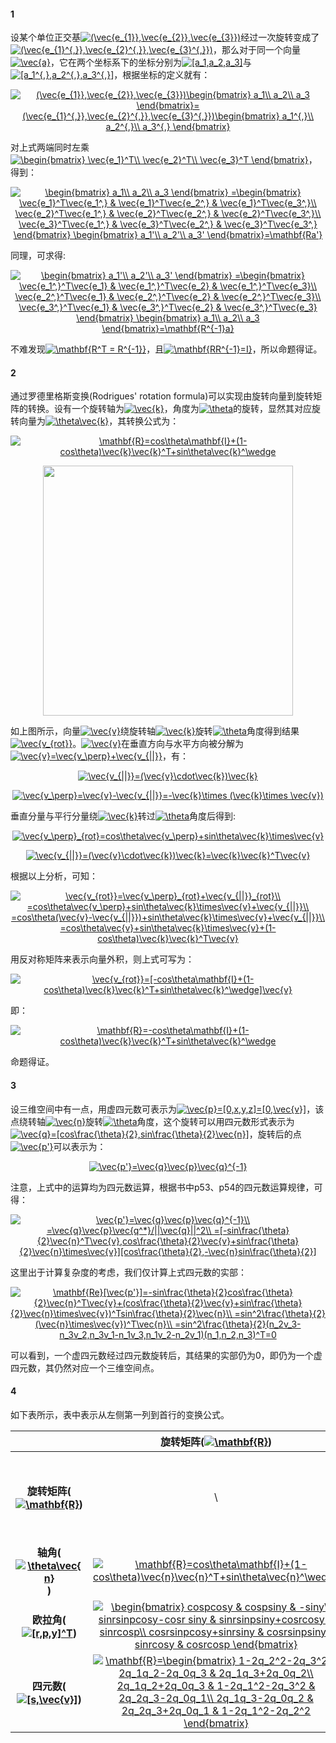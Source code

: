 #### 1
设某个单位正交基<a href="https://www.codecogs.com/eqnedit.php?latex=(\vec{e_{1}},\vec{e_{2}},\vec{e_{3}})" target="_blank"><img src="https://latex.codecogs.com/gif.latex?(\vec{e_{1}},\vec{e_{2}},\vec{e_{3}})" title="(\vec{e_{1}},\vec{e_{2}},\vec{e_{3}})" /></a>经过一次旋转变成了<a href="https://www.codecogs.com/eqnedit.php?latex=(\vec{e_{1}^{,}},\vec{e_{2}^{,}},\vec{e_{3}^{,}})" target="_blank"><img src="https://latex.codecogs.com/gif.latex?(\vec{e_{1}^{,}},\vec{e_{2}^{,}},\vec{e_{3}^{,}})" title="(\vec{e_{1}^{,}},\vec{e_{2}^{,}},\vec{e_{3}^{,}})" /></a>，那么对于同一个向量<a href="https://www.codecogs.com/eqnedit.php?latex=\vec{a}" target="_blank"><img src="https://latex.codecogs.com/gif.latex?\vec{a}" title="\vec{a}" /></a>，它在两个坐标系下的坐标分别为<a href="https://www.codecogs.com/eqnedit.php?latex=[a_1,a_2,a_3]" target="_blank"><img src="https://latex.codecogs.com/gif.latex?[a_1,a_2,a_3]" title="[a_1,a_2,a_3]" /></a>与<a href="https://www.codecogs.com/eqnedit.php?latex=[a_1^{,},a_2^{,},a_3^{,}]" target="_blank"><img src="https://latex.codecogs.com/gif.latex?[a_1^{,},a_2^{,},a_3^{,}]" title="[a_1^{,},a_2^{,},a_3^{,}]" /></a>，根据坐标的定义就有：

<p align="center">
<a href="https://www.codecogs.com/eqnedit.php?latex=(\vec{e_{1}},\vec{e_{2}},\vec{e_{3}})\begin{bmatrix}&space;a_1\\&space;a_2\\&space;a_3&space;\end{bmatrix}=(\vec{e_{1}^{,}},\vec{e_{2}^{,}},\vec{e_{3}^{,}})\begin{bmatrix}&space;a_1^{,}\\&space;a_2^{,}\\&space;a_3^{,}&space;\end{bmatrix}" target="_blank"><img src="https://latex.codecogs.com/gif.latex?(\vec{e_{1}},\vec{e_{2}},\vec{e_{3}})\begin{bmatrix}&space;a_1\\&space;a_2\\&space;a_3&space;\end{bmatrix}=(\vec{e_{1}^{,}},\vec{e_{2}^{,}},\vec{e_{3}^{,}})\begin{bmatrix}&space;a_1^{,}\\&space;a_2^{,}\\&space;a_3^{,}&space;\end{bmatrix}" title="(\vec{e_{1}},\vec{e_{2}},\vec{e_{3}})\begin{bmatrix} a_1\\ a_2\\ a_3 \end{bmatrix}=(\vec{e_{1}^{,}},\vec{e_{2}^{,}},\vec{e_{3}^{,}})\begin{bmatrix} a_1^{,}\\ a_2^{,}\\ a_3^{,} \end{bmatrix}" /></a>
</p>  

对上式两端同时左乘<a href="https://www.codecogs.com/eqnedit.php?latex=\begin{bmatrix}&space;\vec{e_1}^T\\&space;\vec{e_2}^T\\&space;\vec{e_3}^T&space;\end{bmatrix}" target="_blank"><img src="https://latex.codecogs.com/gif.latex?\begin{bmatrix}&space;\vec{e_1}^T\\&space;\vec{e_2}^T\\&space;\vec{e_3}^T&space;\end{bmatrix}" title="\begin{bmatrix} \vec{e_1}^T\\ \vec{e_2}^T\\ \vec{e_3}^T \end{bmatrix}" /></a>，得到：

<p align="center">
<a href="https://www.codecogs.com/eqnedit.php?latex=\begin{bmatrix}&space;a_1\\&space;a_2\\&space;a_3&space;\end{bmatrix}&space;=\begin{bmatrix}&space;\vec{e_1}^T\vec{e_1^,}&space;&&space;\vec{e_1}^T\vec{e_2^,}&space;&&space;\vec{e_1}^T\vec{e_3^,}\\&space;\vec{e_2}^T\vec{e_1^,}&space;&&space;\vec{e_2}^T\vec{e_2^,}&space;&&space;\vec{e_2}^T\vec{e_3^,}\\&space;\vec{e_3}^T\vec{e_1^,}&space;&&space;\vec{e_3}^T\vec{e_2^,}&space;&&space;\vec{e_3}^T\vec{e_3^,}&space;\end{bmatrix}&space;\begin{bmatrix}&space;a_1'\\&space;a_2'\\&space;a_3'&space;\end{bmatrix}=\mathbf{Ra'}" target="_blank"><img src="https://latex.codecogs.com/gif.latex?\begin{bmatrix}&space;a_1\\&space;a_2\\&space;a_3&space;\end{bmatrix}&space;=\begin{bmatrix}&space;\vec{e_1}^T\vec{e_1^,}&space;&&space;\vec{e_1}^T\vec{e_2^,}&space;&&space;\vec{e_1}^T\vec{e_3^,}\\&space;\vec{e_2}^T\vec{e_1^,}&space;&&space;\vec{e_2}^T\vec{e_2^,}&space;&&space;\vec{e_2}^T\vec{e_3^,}\\&space;\vec{e_3}^T\vec{e_1^,}&space;&&space;\vec{e_3}^T\vec{e_2^,}&space;&&space;\vec{e_3}^T\vec{e_3^,}&space;\end{bmatrix}&space;\begin{bmatrix}&space;a_1'\\&space;a_2'\\&space;a_3'&space;\end{bmatrix}=\mathbf{Ra'}" title="\begin{bmatrix} a_1\\ a_2\\ a_3 \end{bmatrix} =\begin{bmatrix} \vec{e_1}^T\vec{e_1^,} & \vec{e_1}^T\vec{e_2^,} & \vec{e_1}^T\vec{e_3^,}\\ \vec{e_2}^T\vec{e_1^,} & \vec{e_2}^T\vec{e_2^,} & \vec{e_2}^T\vec{e_3^,}\\ \vec{e_3}^T\vec{e_1^,} & \vec{e_3}^T\vec{e_2^,} & \vec{e_3}^T\vec{e_3^,} \end{bmatrix} \begin{bmatrix} a_1'\\ a_2'\\ a_3' \end{bmatrix}=\mathbf{Ra'}" /></a></p>  

同理，可求得:
<p align="center">
<a href="https://www.codecogs.com/eqnedit.php?latex=\begin{bmatrix}&space;a_1'\\&space;a_2'\\&space;a_3'&space;\end{bmatrix}&space;=\begin{bmatrix}&space;\vec{e_1^,}^T\vec{e_1}&space;&&space;\vec{e_1^,}^T\vec{e_2}&space;&&space;\vec{e_1^,}^T\vec{e_3}\\&space;\vec{e_2^,}^T\vec{e_1}&space;&&space;\vec{e_2^,}^T\vec{e_2}&space;&&space;\vec{e_2^,}^T\vec{e_3}\\&space;\vec{e_3^,}^T\vec{e_1}&space;&&space;\vec{e_3^,}^T\vec{e_2}&space;&&space;\vec{e_3^,}^T\vec{e_3}&space;\end{bmatrix}&space;\begin{bmatrix}&space;a_1\\&space;a_2\\&space;a_3&space;\end{bmatrix}=\mathbf{R^{-1}a}" target="_blank"><img src="https://latex.codecogs.com/gif.latex?\begin{bmatrix}&space;a_1'\\&space;a_2'\\&space;a_3'&space;\end{bmatrix}&space;=\begin{bmatrix}&space;\vec{e_1^,}^T\vec{e_1}&space;&&space;\vec{e_1^,}^T\vec{e_2}&space;&&space;\vec{e_1^,}^T\vec{e_3}\\&space;\vec{e_2^,}^T\vec{e_1}&space;&&space;\vec{e_2^,}^T\vec{e_2}&space;&&space;\vec{e_2^,}^T\vec{e_3}\\&space;\vec{e_3^,}^T\vec{e_1}&space;&&space;\vec{e_3^,}^T\vec{e_2}&space;&&space;\vec{e_3^,}^T\vec{e_3}&space;\end{bmatrix}&space;\begin{bmatrix}&space;a_1\\&space;a_2\\&space;a_3&space;\end{bmatrix}=\mathbf{R^{-1}a}" title="\begin{bmatrix} a_1'\\ a_2'\\ a_3' \end{bmatrix} =\begin{bmatrix} \vec{e_1^,}^T\vec{e_1} & \vec{e_1^,}^T\vec{e_2} & \vec{e_1^,}^T\vec{e_3}\\ \vec{e_2^,}^T\vec{e_1} & \vec{e_2^,}^T\vec{e_2} & \vec{e_2^,}^T\vec{e_3}\\ \vec{e_3^,}^T\vec{e_1} & \vec{e_3^,}^T\vec{e_2} & \vec{e_3^,}^T\vec{e_3} \end{bmatrix} \begin{bmatrix} a_1\\ a_2\\ a_3 \end{bmatrix}=\mathbf{R^{-1}a}" /></a></p> 
不难发现<a href="https://www.codecogs.com/eqnedit.php?latex=\mathbf{R^T&space;=&space;R^{-1}}" target="_blank"><img src="https://latex.codecogs.com/gif.latex?\mathbf{R^T&space;=&space;R^{-1}}" title="\mathbf{R^T = R^{-1}}" /></a>，且<a href="https://www.codecogs.com/eqnedit.php?latex=\mathbf{RR^{-1}=I}" target="_blank"><img src="https://latex.codecogs.com/gif.latex?\mathbf{RR^{-1}=I}" title="\mathbf{RR^{-1}=I}" /></a>，所以命题得证。

#### 2
通过罗德里格斯变换(Rodrigues' rotation formula)可以实现由旋转向量到旋转矩阵的转换。设有一个旋转轴为<a href="https://www.codecogs.com/eqnedit.php?latex=\vec{k}" target="_blank"><img src="https://latex.codecogs.com/gif.latex?\vec{k}" title="\vec{k}" /></a>，角度为<a href="https://www.codecogs.com/eqnedit.php?latex=\theta" target="_blank"><img src="https://latex.codecogs.com/gif.latex?\theta" title="\theta" /></a>的旋转，显然其对应旋转向量为<a href="https://www.codecogs.com/eqnedit.php?latex=\theta\vec{k}" target="_blank"><img src="https://latex.codecogs.com/gif.latex?\theta\vec{k}" title="\theta\vec{k}" /></a>，其转换公式为：
<p align="center">
<a href="https://www.codecogs.com/eqnedit.php?latex=\mathbf{R}=cos\theta\mathbf{I}&plus;(1-cos\theta)\vec{k}\vec{k}^T&plus;sin\theta\vec{k}^\wedge" target="_blank"><img src="https://latex.codecogs.com/gif.latex?\mathbf{R}=cos\theta\mathbf{I}&plus;(1-cos\theta)\vec{k}\vec{k}^T&plus;sin\theta\vec{k}^\wedge" title="\mathbf{R}=cos\theta\mathbf{I}+(1-cos\theta)\vec{k}\vec{k}^T+sin\theta\vec{k}^\wedge" /></a></p> 

<div align=center><img width="400" height="400" src="https://upload.wikimedia.org/wikipedia/commons/thumb/a/a7/Rodrigues-formula.svg/300px-Rodrigues-formula.svg.png"/></div>

如上图所示，向量<a href="https://www.codecogs.com/eqnedit.php?latex=\vec{v}" target="_blank"><img src="https://latex.codecogs.com/gif.latex?\vec{v}" title="\vec{v}" /></a>绕旋转轴<a href="https://www.codecogs.com/eqnedit.php?latex=\vec{k}" target="_blank"><img src="https://latex.codecogs.com/gif.latex?\vec{k}" title="\vec{k}" /></a>旋转<a href="https://www.codecogs.com/eqnedit.php?latex=\theta" target="_blank"><img src="https://latex.codecogs.com/gif.latex?\theta" title="\theta" /></a>角度得到结果<a href="https://www.codecogs.com/eqnedit.php?latex=\vec{v_{rot}}" target="_blank"><img src="https://latex.codecogs.com/gif.latex?\vec{v_{rot}}" title="\vec{v_{rot}}" /></a>。<a href="https://www.codecogs.com/eqnedit.php?latex=\vec{v}" target="_blank"><img src="https://latex.codecogs.com/gif.latex?\vec{v}" title="\vec{v}" /></a>在垂直方向与水平方向被分解为<a href="https://www.codecogs.com/eqnedit.php?latex=\vec{v}=\vec{v_\perp}&plus;\vec{v_{||}}" target="_blank"><img src="https://latex.codecogs.com/gif.latex?\vec{v}=\vec{v_\perp}&plus;\vec{v_{||}}" title="\vec{v}=\vec{v_\perp}+\vec{v_{||}}" /></a>，有：

<p align="center">
<a href="https://www.codecogs.com/eqnedit.php?latex=\vec{v_{||}}=(\vec{v}\cdot\vec{k})\vec{k}" target="_blank"><img src="https://latex.codecogs.com/gif.latex?\vec{v_{||}}=(\vec{v}\cdot\vec{k})\vec{k}" title="\vec{v_{||}}=(\vec{v}\cdot\vec{k})\vec{k}" /></a></p> 

<p align="center">
<a href="https://www.codecogs.com/eqnedit.php?latex=\vec{v_\perp}=\vec{v}-\vec{v_{||}}=-\vec{k}\times&space;(\vec{k}\times&space;\vec{v})" target="_blank"><img src="https://latex.codecogs.com/gif.latex?\vec{v_\perp}=\vec{v}-\vec{v_{||}}=-\vec{k}\times&space;(\vec{k}\times&space;\vec{v})" title="\vec{v_\perp}=\vec{v}-\vec{v_{||}}=-\vec{k}\times (\vec{k}\times \vec{v})" /></a></p> 

垂直分量与平行分量绕<a href="https://www.codecogs.com/eqnedit.php?latex=\vec{k}" target="_blank"><img src="https://latex.codecogs.com/gif.latex?\vec{k}" title="\vec{k}" /></a>转过<a href="https://www.codecogs.com/eqnedit.php?latex=\theta" target="_blank"><img src="https://latex.codecogs.com/gif.latex?\theta" title="\theta" /></a>角度后得到:  

<p align="center">
<a href="https://www.codecogs.com/eqnedit.php?latex=\vec{v_\perp}_{rot}=cos\theta\vec{v_\perp}&plus;sin\theta\vec{k}\times\vec{v}" target="_blank"><img src="https://latex.codecogs.com/gif.latex?\vec{v_\perp}_{rot}=cos\theta\vec{v_\perp}&plus;sin\theta\vec{k}\times\vec{v}" title="\vec{v_\perp}_{rot}=cos\theta\vec{v_\perp}+sin\theta\vec{k}\times\vec{v}" /></a></p> 

<p align="center">
<a href="https://www.codecogs.com/eqnedit.php?latex=\vec{v_{||}}=(\vec{v}\cdot\vec{k})\vec{k}=\vec{k}\vec{k}^T\vec{v}" target="_blank"><img src="https://latex.codecogs.com/gif.latex?\vec{v_{||}}=(\vec{v}\cdot\vec{k})\vec{k}=\vec{k}\vec{k}^T\vec{v}" title="\vec{v_{||}}=(\vec{v}\cdot\vec{k})\vec{k}=\vec{k}\vec{k}^T\vec{v}" /></a></p> 

根据以上分析，可知：

<p align="center">
<a href="https://www.codecogs.com/eqnedit.php?latex=\vec{v_{rot}}=\vec{v_\perp}_{rot}&plus;\vec{v_{||}}_{rot}\\&space;=cos\theta\vec{v_\perp}&plus;sin\theta\vec{k}\times\vec{v}&plus;\vec{v_{||}}\\&space;=cos\theta(\vec{v}-\vec{v_{||}})&plus;sin\theta\vec{k}\times\vec{v}&plus;\vec{v_{||}}\\&space;=cos\theta\vec{v}&plus;sin\theta\vec{k}\times\vec{v}&plus;(1-cos\theta)\vec{k}\vec{k}^T\vec{v}" target="_blank"><img src="https://latex.codecogs.com/gif.latex?\vec{v_{rot}}=\vec{v_\perp}_{rot}&plus;\vec{v_{||}}_{rot}\\&space;=cos\theta\vec{v_\perp}&plus;sin\theta\vec{k}\times\vec{v}&plus;\vec{v_{||}}\\&space;=cos\theta(\vec{v}-\vec{v_{||}})&plus;sin\theta\vec{k}\times\vec{v}&plus;\vec{v_{||}}\\&space;=cos\theta\vec{v}&plus;sin\theta\vec{k}\times\vec{v}&plus;(1-cos\theta)\vec{k}\vec{k}^T\vec{v}" title="\vec{v_{rot}}=\vec{v_\perp}_{rot}+\vec{v_{||}}_{rot}\\ =cos\theta\vec{v_\perp}+sin\theta\vec{k}\times\vec{v}+\vec{v_{||}}\\ =cos\theta(\vec{v}-\vec{v_{||}})+sin\theta\vec{k}\times\vec{v}+\vec{v_{||}}\\ =cos\theta\vec{v}+sin\theta\vec{k}\times\vec{v}+(1-cos\theta)\vec{k}\vec{k}^T\vec{v}" /></a></p> 

用反对称矩阵来表示向量外积，则上式可写为：

<p align="center">
<a href="https://www.codecogs.com/eqnedit.php?latex=\vec{v_{rot}}=[-cos\theta\mathbf{I}&plus;(1-cos\theta)\vec{k}\vec{k}^T&plus;sin\theta\vec{k}^\wedge]\vec{v}" target="_blank"><img src="https://latex.codecogs.com/gif.latex?\vec{v_{rot}}=[-cos\theta\mathbf{I}&plus;(1-cos\theta)\vec{k}\vec{k}^T&plus;sin\theta\vec{k}^\wedge]\vec{v}" title="\vec{v_{rot}}=[-cos\theta\mathbf{I}+(1-cos\theta)\vec{k}\vec{k}^T+sin\theta\vec{k}^\wedge]\vec{v}" /></a></p> 

即：

<p align="center">
<a href="https://www.codecogs.com/eqnedit.php?latex=\mathbf{R}=-cos\theta\mathbf{I}&plus;(1-cos\theta)\vec{k}\vec{k}^T&plus;sin\theta\vec{k}^\wedge" target="_blank"><img src="https://latex.codecogs.com/gif.latex?\mathbf{R}=-cos\theta\mathbf{I}&plus;(1-cos\theta)\vec{k}\vec{k}^T&plus;sin\theta\vec{k}^\wedge" title="\mathbf{R}=-cos\theta\mathbf{I}+(1-cos\theta)\vec{k}\vec{k}^T+sin\theta\vec{k}^\wedge" /></a></p> 
命题得证。

#### 3
设三维空间中有一点，用虚四元数可表示为<a href="https://www.codecogs.com/eqnedit.php?latex=\vec{p}=[0,x,y,z]=[0,\vec{v}]" target="_blank"><img src="https://latex.codecogs.com/gif.latex?\vec{p}=[0,x,y,z]=[0,\vec{v}]" title="\vec{p}=[0,x,y,z]=[0,\vec{v}]" /></a>，该点绕转轴<a href="https://www.codecogs.com/eqnedit.php?latex=\vec{n}" target="_blank"><img src="https://latex.codecogs.com/gif.latex?\vec{n}" title="\vec{n}" /></a>旋转<a href="https://www.codecogs.com/eqnedit.php?latex=\theta" target="_blank"><img src="https://latex.codecogs.com/gif.latex?\theta" title="\theta" /></a>角度，这个旋转可以用四元数形式表示为<a href="https://www.codecogs.com/eqnedit.php?latex=\vec{q}=[cos\frac{\theta}{2},sin\frac{\theta}{2}\vec{n}]" target="_blank"><img src="https://latex.codecogs.com/gif.latex?\vec{q}=[cos\frac{\theta}{2},sin\frac{\theta}{2}\vec{n}]" title="\vec{q}=[cos\frac{\theta}{2},sin\frac{\theta}{2}\vec{n}]" /></a>，旋转后的点<a href="https://www.codecogs.com/eqnedit.php?latex=\vec{p'}" target="_blank"><img src="https://latex.codecogs.com/gif.latex?\vec{p'}" title="\vec{p'}" /></a>可以表示为：


<p align="center">
<a href="https://www.codecogs.com/eqnedit.php?latex=\vec{p'}=\vec{q}\vec{p}\vec{q}^{-1}" target="_blank"><img src="https://latex.codecogs.com/gif.latex?\vec{p'}=\vec{q}\vec{p}\vec{q}^{-1}" title="\vec{p'}=\vec{q}\vec{p}\vec{q}^{-1}" /></a></p> 

注意，上式中的运算均为四元数运算，根据书中p53、p54的四元数运算规律，可得：

<p align="center">
<a href="https://www.codecogs.com/eqnedit.php?latex=\vec{p'}=\vec{q}\vec{p}\vec{q}^{-1}\\&space;=\vec{q}\vec{p}\vec{q^*}/||\vec{q}||^2\\&space;=[-sin\frac{\theta}{2}\vec{n}^T\vec{v},cos\frac{\theta}{2}\vec{v}&plus;sin\frac{\theta}{2}\vec{n}\times\vec{v}][cos\frac{\theta}{2},-\vec{n}sin\frac{\theta}{2}]" target="_blank"><img src="https://latex.codecogs.com/gif.latex?\vec{p'}=\vec{q}\vec{p}\vec{q}^{-1}\\&space;=\vec{q}\vec{p}\vec{q^*}/||\vec{q}||^2\\&space;=[-sin\frac{\theta}{2}\vec{n}^T\vec{v},cos\frac{\theta}{2}\vec{v}&plus;sin\frac{\theta}{2}\vec{n}\times\vec{v}][cos\frac{\theta}{2},-\vec{n}sin\frac{\theta}{2}]" title="\vec{p'}=\vec{q}\vec{p}\vec{q}^{-1}\\ =\vec{q}\vec{p}\vec{q^*}/||\vec{q}||^2\\ =[-sin\frac{\theta}{2}\vec{n}^T\vec{v},cos\frac{\theta}{2}\vec{v}+sin\frac{\theta}{2}\vec{n}\times\vec{v}][cos\frac{\theta}{2},-\vec{n}sin\frac{\theta}{2}]" /></a></p> 

这里出于计算复杂度的考虑，我们仅计算上式四元数的实部：

<p align="center">
<a href="https://www.codecogs.com/eqnedit.php?latex=\mathbf{Re}[\vec{p'}]=-sin\frac{\theta}{2}cos\frac{\theta}{2}\vec{n}^T\vec{v}&plus;(cos\frac{\theta}{2}\vec{v}&plus;sin\frac{\theta}{2}\vec{n}\times\vec{v})^Tsin\frac{\theta}{2}\vec{n}\\&space;=sin^2\frac{\theta}{2}(\vec{n}\times\vec{v})^T\vec{n}\\&space;=sin^2\frac{\theta}{2}(n_2v_3-n_3v_2,n_3v_1-n_1v_3,n_1v_2-n_2v_1)(n_1,n_2,n_3)^T=0" target="_blank"><img src="https://latex.codecogs.com/gif.latex?\mathbf{Re}[\vec{p'}]=-sin\frac{\theta}{2}cos\frac{\theta}{2}\vec{n}^T\vec{v}&plus;(cos\frac{\theta}{2}\vec{v}&plus;sin\frac{\theta}{2}\vec{n}\times\vec{v})^Tsin\frac{\theta}{2}\vec{n}\\&space;=sin^2\frac{\theta}{2}(\vec{n}\times\vec{v})^T\vec{n}\\&space;=sin^2\frac{\theta}{2}(n_2v_3-n_3v_2,n_3v_1-n_1v_3,n_1v_2-n_2v_1)(n_1,n_2,n_3)^T=0" title="\mathbf{Re}[\vec{p'}]=-sin\frac{\theta}{2}cos\frac{\theta}{2}\vec{n}^T\vec{v}+(cos\frac{\theta}{2}\vec{v}+sin\frac{\theta}{2}\vec{n}\times\vec{v})^Tsin\frac{\theta}{2}\vec{n}\\ =sin^2\frac{\theta}{2}(\vec{n}\times\vec{v})^T\vec{n}\\ =sin^2\frac{\theta}{2}(n_2v_3-n_3v_2,n_3v_1-n_1v_3,n_1v_2-n_2v_1)(n_1,n_2,n_3)^T=0" /></a></p> 

可以看到，一个虚四元数经过四元数旋转后，其结果的实部仍为0，即仍为一个虚四元数，其仍然对应一个三维空间点。

#### 4

如下表所示，表中表示从左侧第一列到首行的变换公式。

|              | 旋转矩阵(<a href="https://www.codecogs.com/eqnedit.php?latex=\mathbf{R}" target="_blank"><img src="https://latex.codecogs.com/gif.latex?\mathbf{R}" title="\mathbf{R}" /></a>) | 轴角(<a href="https://www.codecogs.com/eqnedit.php?latex=\theta\vec{n}" target="_blank"><img src="https://latex.codecogs.com/gif.latex?\theta\vec{n}" title="\theta\vec{n}" /></a>) | 欧拉角(<a href="https://www.codecogs.com/eqnedit.php?latex=[r,p,y]^T" target="_blank"><img src="https://latex.codecogs.com/gif.latex?[r,p,y]^T" title="[r,p,y]^T" /></a>) | 四元数(<a href="https://www.codecogs.com/eqnedit.php?latex=[s,\vec{v}]" target="_blank"><img src="https://latex.codecogs.com/gif.latex?[s,\vec{v}]" title="[s,\vec{v}]" /></a>) |
|:------------:|:-------:|:---:|:-----:|:------:|
| __旋转矩阵(<a href="https://www.codecogs.com/eqnedit.php?latex=\mathbf{R}" target="_blank"><img src="https://latex.codecogs.com/gif.latex?\mathbf{R}" title="\mathbf{R}" /></a>)__ | \ | <a href="https://www.codecogs.com/eqnedit.php?latex=\theta=arccos(\frac{tr(\mathbf{R})-1}{2})" target="_blank"><img src="https://latex.codecogs.com/gif.latex?\theta=arccos(\frac{tr(\mathbf{R})-1}{2})" title="\theta=arccos(\frac{tr(\mathbf{R})-1}{2})" /></a> <br> <a href="https://www.codecogs.com/eqnedit.php?latex=\vec{n}" target="_blank"><img src="https://latex.codecogs.com/gif.latex?\vec{n}" title="\vec{n}" /></a>为矩阵<a href="https://www.codecogs.com/eqnedit.php?latex=\mathbf{R}" target="_blank"><img src="https://latex.codecogs.com/gif.latex?\mathbf{R}" title="\mathbf{R}" /></a>特征值1对应的特征向量 | <a href="https://www.codecogs.com/eqnedit.php?latex=r=arcsin\frac{R_{23}}{cosp}\\&space;p=-arcsinR_{13}\\&space;y=arctan\frac{R_{12}}{R_{11}}" target="_blank"><img src="https://latex.codecogs.com/gif.latex?r=arcsin\frac{R_{23}}{cosp}\\&space;p=-arcsinR_{13}\\&space;y=arctan\frac{R_{12}}{R_{11}}" title="r=arcsin\frac{R_{23}}{cosp}\\ p=-arcsinR_{13}\\ y=arctan\frac{R_{12}}{R_{11}}" /></a> | <a href="https://www.codecogs.com/eqnedit.php?latex=q_0=\frac{\sqrt{tr(R)&plus;1}}{2}\\&space;q_1=\frac{R_{23}-R_{32}}{4q_0}\\&space;q_1=\frac{R_{31}-R_{13}}{4q_0}\\&space;q_1=\frac{R_{12}-R_{21}}{4q_0}" target="_blank"><img src="https://latex.codecogs.com/gif.latex?q_0=\frac{\sqrt{tr(R)&plus;1}}{2}\\&space;q_1=\frac{R_{23}-R_{32}}{4q_0}\\&space;q_1=\frac{R_{31}-R_{13}}{4q_0}\\&space;q_1=\frac{R_{12}-R_{21}}{4q_0}" title="q_0=\frac{\sqrt{tr(R)+1}}{2}\\ q_1=\frac{R_{23}-R_{32}}{4q_0}\\ q_1=\frac{R_{31}-R_{13}}{4q_0}\\ q_1=\frac{R_{12}-R_{21}}{4q_0}" /></a> |
| __轴角(<a href="https://www.codecogs.com/eqnedit.php?latex=\theta\vec{n}" target="_blank"><img src="https://latex.codecogs.com/gif.latex?\theta\vec{n}" title="\theta\vec{n}" /></a>)__ | <a href="https://www.codecogs.com/eqnedit.php?latex=\mathbf{R}=cos\theta\mathbf{I}&plus;(1-cos\theta)\vec{n}\vec{n}^T&plus;sin\theta\vec{n}^\wedge" target="_blank"><img src="https://latex.codecogs.com/gif.latex?\mathbf{R}=cos\theta\mathbf{I}&plus;(1-cos\theta)\vec{n}\vec{n}^T&plus;sin\theta\vec{n}^\wedge" title="\mathbf{R}=cos\theta\mathbf{I}+(1-cos\theta)\vec{n}\vec{n}^T+sin\theta\vec{n}^\wedge" /></a> |  \   |       | <a href="https://www.codecogs.com/eqnedit.php?latex=\vec{q}=[cos\frac{\theta}{2},\vec{n}sin\frac{\theta}{2}]" target="_blank"><img src="https://latex.codecogs.com/gif.latex?\vec{q}=[cos\frac{\theta}{2},\vec{n}sin\frac{\theta}{2}]" title="\vec{q}=[cos\frac{\theta}{2},\vec{n}sin\frac{\theta}{2}]" /></a> |   
| __欧拉角(<a href="https://www.codecogs.com/eqnedit.php?latex=[r,p,y]^T" target="_blank"><img src="https://latex.codecogs.com/gif.latex?[r,p,y]^T" title="[r,p,y]^T" /></a>)__   | <a href="https://www.codecogs.com/eqnedit.php?latex=\begin{bmatrix}&space;cospcosy&space;&&space;cospsiny&space;&&space;-siny\\&space;sinrsinpcosy-cosr&space;siny&space;&&space;sinrsinpsiny&plus;cosrcosy&space;&&space;sinrcosp\\&space;cosrsinpcosy&plus;sinrsiny&space;&&space;cosrsinpsiny-sinrcosy&space;&&space;cosrcosp&space;\end{bmatrix}" target="_blank"><img src="https://latex.codecogs.com/gif.latex?\begin{bmatrix}&space;cospcosy&space;&&space;cospsiny&space;&&space;-siny\\&space;sinrsinpcosy-cosr&space;siny&space;&&space;sinrsinpsiny&plus;cosrcosy&space;&&space;sinrcosp\\&space;cosrsinpcosy&plus;sinrsiny&space;&&space;cosrsinpsiny-sinrcosy&space;&&space;cosrcosp&space;\end{bmatrix}" title="\begin{bmatrix} cospcosy & cospsiny & -siny\\ sinrsinpcosy-cosr siny & sinrsinpsiny+cosrcosy & sinrcosp\\ cosrsinpcosy+sinrsiny & cosrsinpsiny-sinrcosy & cosrcosp \end{bmatrix}" /></a> |     |    \   |        |
| __四元数(<a href="https://www.codecogs.com/eqnedit.php?latex=[s,\vec{v}]" target="_blank"><img src="https://latex.codecogs.com/gif.latex?[s,\vec{v}]" title="[s,\vec{v}]" /></a>)__   | <a href="https://www.codecogs.com/eqnedit.php?latex=\mathbf{R}=\begin{bmatrix}&space;1-2q_2^2-2q_3^2&space;&&space;2q_1q_2-2q_0q_3&space;&&space;2q_1q_3&plus;2q_0q_2\\&space;2q_1q_2&plus;2q_0q_3&space;&&space;1-2q_1^2-2q_3^2&space;&&space;2q_2q_3-2q_0q_1\\&space;2q_1q_3-2q_0q_2&space;&&space;2q_2q_3&plus;2q_0q_1&space;&&space;1-2q_1^2-2q_2^2&space;\end{bmatrix}" target="_blank"><img src="https://latex.codecogs.com/gif.latex?\mathbf{R}=\begin{bmatrix}&space;1-2q_2^2-2q_3^2&space;&&space;2q_1q_2-2q_0q_3&space;&&space;2q_1q_3&plus;2q_0q_2\\&space;2q_1q_2&plus;2q_0q_3&space;&&space;1-2q_1^2-2q_3^2&space;&&space;2q_2q_3-2q_0q_1\\&space;2q_1q_3-2q_0q_2&space;&&space;2q_2q_3&plus;2q_0q_1&space;&&space;1-2q_1^2-2q_2^2&space;\end{bmatrix}" title="\mathbf{R}=\begin{bmatrix} 1-2q_2^2-2q_3^2 & 2q_1q_2-2q_0q_3 & 2q_1q_3+2q_0q_2\\ 2q_1q_2+2q_0q_3 & 1-2q_1^2-2q_3^2 & 2q_2q_3-2q_0q_1\\ 2q_1q_3-2q_0q_2 & 2q_2q_3+2q_0q_1 & 1-2q_1^2-2q_2^2 \end{bmatrix}" /></a> | <a href="https://www.codecogs.com/eqnedit.php?latex=\theta=2arccosq_0\\&space;\vec{n}=\frac{[q_1,q_2,q_3]}{sin\frac{\theta}{2}}" target="_blank"><img src="https://latex.codecogs.com/gif.latex?\theta=2arccosq_0\\&space;\vec{n}=\frac{[q_1,q_2,q_3]}{sin\frac{\theta}{2}}" title="\theta=2arccosq_0\\ \vec{n}=\frac{[q_1,q_2,q_3]}{sin\frac{\theta}{2}}" /></a> |       |     \   |
